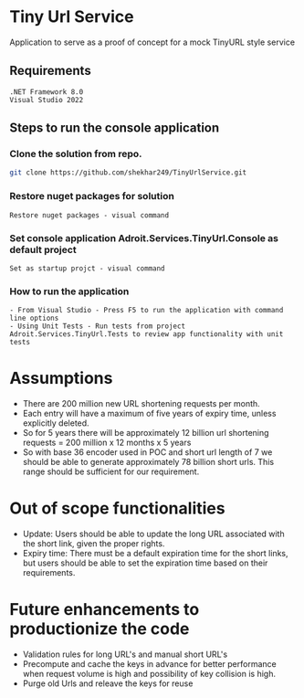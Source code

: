﻿# Tiny Url Service
Application to serve as a proof of concept for a mock TinyURL style service
## Requirements
	.NET Framework 8.0
	Visual Studio 2022
## Steps to run the console application
### Clone the solution from repo.
```bash
git clone https://github.com/shekhar249/TinyUrlService.git	
```
### Restore nuget packages for solution
	Restore nuget packages - visual command
### Set console application Adroit.Services.TinyUrl.Console as default project
	Set as startup projct - visual command
### How to run the application
	- From Visual Studio - Press F5 to run the application with command line options 
	- Using Unit Tests - Run tests from project Adroit.Services.TinyUrl.Tests to review app functionality with unit tests
 
# Assumptions
  - There are 200 million new URL shortening requests per month.
  - Each entry will have a maximum of five years of expiry time, unless explicitly deleted.
  - So for 5 years there will be approximately 12 billion url shortening requests  = 200 million x 12 months x 5  years 
  - So with base 36 encoder used in POC and short url length of 7 we should be able to generate approximately 78 billion short urls. This range should be sufficient for our requirement.
# Out of scope functionalities
  - Update: Users should be able to update the long URL associated with the short link, given the proper rights.
  - Expiry time: There must be a default expiration time for the short links, but users should be able to set the expiration time based on their requirements.
	
# Future enhancements to productionize the code
 - Validation rules for long URL's and manual short URL's
 - Precompute  and cache the keys in advance for better performance when request volume is high and possibility of key collision is high.
 - Purge old Urls and releave the keys for reuse
 

 
